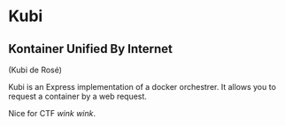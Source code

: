 # Kubi

## Kontainer Unified By Internet
(Kubi de Rosé)

Kubi is an Express implementation of a docker orchestrer.
It allows you to request a container by a web request.

Nice for CTF *wink* *wink*.
